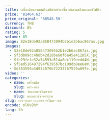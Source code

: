 ```yaml
---
title: เครื่องม้วนลวดอัตโนมัติสําหรับเครื่องทําลวดสลิงมอเตอร์ไฟฟ้า
price: '81464.63'
price_original: '88548.50'
currency: THB
discount: 8%
rating: 5
volume: 85
image: S2e18de92a858473094b2b1e2b6ac867as.jpg
images:
  - S2e18de92a858473094b2b1e2b6ac867as.jpg
  - Sf3d809cc4b8b42d28be68f6a45e41285X.jpg
  - Sfe29fefe32a54593a514a8dc119eedd4N.jpg
  - Sf5ed516497294f6395b7bc109db8ee6aW.jpg
  - Sd353559a3d934570b72233767529a097e.jpg
video: ''
categories:
  - name: เครื่องมือ
    slug: เคร-องม
  - name: วัดและการวิเคราะห์
    slug: ดและการว-เคราะห
slug: เคร-องม-วนลวดอ-ตโนม-าหร
encode: olOvBhY
lang: th
---
```

  